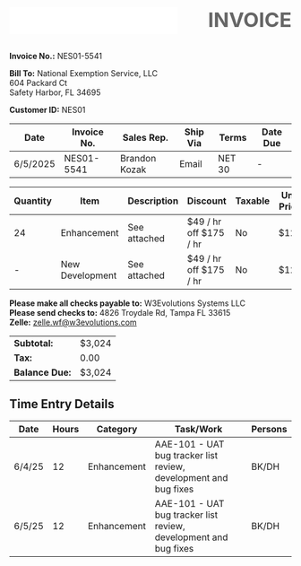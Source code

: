 <div style="display: flex; justify-content: space-between; align-items: flex-start; margin-bottom: 30px;">
<img src="data:image/png;base64,iVBORw0KGgoAAAANSUhEUgAAAZoAAABBCAIAAABn6vVsAAAA80lEQVR4nO3UwQ3AIBDAsNL9dz6WQEJE9gR5Zc3MB/C+/3YAwBl2BkTYGRBhZ0CEnQERdgZE2BkQYWdAhJ0BEXYGRNgZEGFnQISdARF2BkTYGRBhZ0CEnQERdgZE2BkQYWdAhJ0BEXYGRNgZEGFnQISdARF2BkTYGRBhZ0CEnQERdgZE2BkQYWdAhJ0BEXYGRNgZEGFnQISdARF2BkTYGRBhZ0CEnQERdgZE2BkQYWdAhJ0BEXYGRNgZEGFnQISdARF2BkTYGRBhZ0CEnQERdgZE2BkQYWdAhJ0BEXYGRNgZEGFnQISdARF2BkTYGRBhZ0DEBs2hA39LJu9AAAAAAElFTkSuQmCC" alt="W3EVOLUTIONS Logo" style="max-width: 300px; height: auto;">
<h1 style="font-size: 36px; color: #666; margin: 0;">INVOICE</h1>
</div>

**Invoice No.:** NES01-5541

**Bill To:** National Exemption Service, LLC  
604 Packard Ct  
Safety Harbor, FL 34695

**Customer ID:** NES01

| Date | Invoice No. | Sales Rep. | Ship Via | Terms | Date Due |
|------|-------------|------------|----------|-------|----------|
| 6/5/2025 | NES01-5541 | Brandon Kozak | Email | NET 30 | - |

| Quantity | Item | Description | Discount | Taxable | Unit Price | Total |
|----------|------|-------------|----------|---------|------------|-------|
| 24 | Enhancement | See attached | $49 / hr off $175 / hr | No | $126 | $3,024 |
| - | New Development | See attached | $49 / hr off $175 / hr | No | $126 | - |

**Please make all checks payable to:** W3Evolutions Systems LLC  
**Please send checks to:** 4826 Troydale Rd, Tampa FL 33615  
**Zelle:** zelle.wf@w3evolutions.com

| | |
|---|---|
| **Subtotal:** | $3,024 |
| **Tax:** | 0.00 |
| **Balance Due:** | $3,024 |

## Time Entry Details

| Date | Hours | Category | Task/Work | Persons |
|------|-------|----------|-----------|---------|
| 6/4/25 | 12 | Enhancement | AAE-101 - UAT bug tracker list review, development and bug fixes | BK/DH |
| 6/5/25 | 12 | Enhancement | AAE-101 - UAT bug tracker list review, development and bug fixes | BK/DH |
